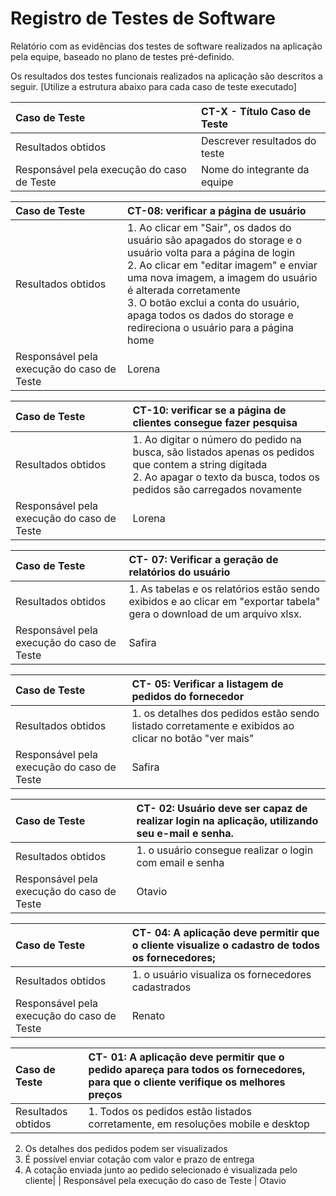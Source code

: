 # Registro de Testes de Software

Relatório com as evidências dos testes de software realizados na aplicação pela equipe, baseado no plano de testes pré-definido.

Os resultados dos testes funcionais realizados na aplicação são descritos a seguir. [Utilize a estrutura abaixo para cada caso de teste executado]

| Caso de Teste                              | CT-X - Título Caso de Teste   |
| :----------------------------------------- | :---------------------------- |
| Resultados obtidos                         | Descrever resultados do teste |
| Responsável pela execução do caso de Teste | Nome do integrante da equipe  |



| Caso de Teste                              | CT-08: verificar a página de usuário                                                                                                                                                                                                                                                            |
| :----------------------------------------- | :---------------------------------------------------------------------------------------------------------------------------------------------------------------------------------------------------------------------------------------------------------------------------------------------- |
| Resultados obtidos                         | 1. Ao clicar em "Sair", os dados do usuário são apagados do storage e o usuário volta para a página de login<br/> 2. Ao clicar em "editar imagem" e enviar uma nova imagem, a imagem do usuário é alterada corretamente<br/> 3. O botão exclui a conta do usuário, apaga todos os dados do storage e redireciona o usuário para a página home |
| Responsável pela execução do caso de Teste | Lorena                                                                                                                                                                                                                                                                                          |


| Caso de Teste                              | CT-10: verificar se a página de clientes consegue fazer pesquisa                                                                                           |
| :----------------------------------------- | :--------------------------------------------------------------------------------------------------------------------------------------------------------- |
| Resultados obtidos                         | 1. Ao digitar o número do pedido na busca, são listados apenas os pedidos que contem a string digitada<br/> 2. Ao apagar o texto da busca, todos os pedidos são carregados novamente |
| Responsável pela execução do caso de Teste | Lorena   |       



| Caso de Teste                              | CT- 07: Verificar a geração de relatórios do usuário                                                                                                                                                                                                                                                         |
| :----------------------------------------- | :---------------------------------------------------------------------------------------------------------------------------------------------------------------------------------------------------------------------------------------------------------------------------------------------- |
| Resultados obtidos                         | 1. As tabelas e os relatórios estão sendo exibidos e ao clicar em "exportar tabela" gera o download de um arquivo xlsx. |
| Responsável pela execução do caso de Teste | Safira                  

| Caso de Teste                              | CT- 05: Verificar a listagem de pedidos do fornecedor                                                                                                                                                                                                                                                       |
| :----------------------------------------- | :---------------------------------------------------------------------------------------------------------------------------------------------------------------------------------------------------------------------------------------------------------------------------------------------- |
| Resultados obtidos                         | 1. os detalhes dos pedidos estão sendo listado corretamente e exibidos ao clicar no botão "ver mais"  |
| Responsável pela execução do caso de Teste | Safira                  

| Caso de Teste                              | CT- 02: Usuário deve ser capaz de realizar login na aplicação, utilizando seu e-mail e senha.                                                                                                                                                                                                                                                  |
| :----------------------------------------- | :---------------------------------------------------------------------------------------------------------------------------------------------------------------------------------------------------------------------------------------------------------------------------------------------- |
| Resultados obtidos                         | 1. o usuário consegue realizar o login com email e senha |
| Responsável pela execução do caso de Teste | Otavio                 

| Caso de Teste                              | CT- 04: A aplicação deve permitir que o cliente visualize o cadastro de todos os fornecedores;                                                                                                                                                                                                                                        
| :----------------------------------------- | :--------------------------------------------------------------------------------------------------------------------------------------------------------------------------------------------------------------------------------------------------------------------------------------------- |
| Resultados obtidos                         | 1. o usuário visualiza os fornecedores cadastrados |
| Responsável pela execução do caso de Teste | Renato                 

| Caso de Teste                              | CT- 01:  A aplicação deve permitir que o pedido apareça para todos os fornecedores, para que o cliente verifique os melhores preços                                                                                                                                                                                                                                                 |
| :----------------------------------------- | :---------------------------------------------------------------------------------------------------------------------------------------------------------------------------------------------------------------------------------------------------------------------------------------------- |
| Resultados obtidos                         | 1. Todos os pedidos estão listados corretamente, em resoluções mobile e desktop
2. Os detalhes dos pedidos podem ser visualizados
3. É possível enviar cotação com valor e prazo de entrega
4.  A cotação enviada junto ao pedido selecionado é visualizada pelo cliente|
| Responsável pela execução do caso de Teste | Otavio                 
